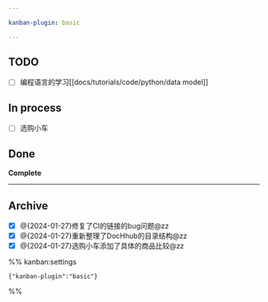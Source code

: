 ```yaml
---

kanban-plugin: basic

---
```


## TODO

- [ ] 编程语言的学习[[docs/tutorials/code/python/data model]]


## In process

- [ ] 选购小车


## Done

**Complete**


***

## Archive

- [x] @{2024-01-27}修复了CI的链接的bug问题@zz
- [x] @{2024-01-27}重新整理了DocHhub的目录结构@zz
- [x] @{2024-01-27}选购小车添加了具体的商品比较@zz

%% kanban:settings
```
{"kanban-plugin":"basic"}
```
%%